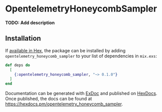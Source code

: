 # OpentelemetryHoneycombSampler

**TODO: Add description**

## Installation

If [available in Hex](https://hex.pm/docs/publish), the package can be installed
by adding `opentelemetry_honeycomb_sampler` to your list of dependencies in `mix.exs`:

```elixir
def deps do
  [
    {:opentelemetry_honeycomb_sampler, "~> 0.1.0"}
  ]
end
```

Documentation can be generated with [ExDoc](https://github.com/elixir-lang/ex_doc)
and published on [HexDocs](https://hexdocs.pm). Once published, the docs can
be found at <https://hexdocs.pm/opentelemetry_honeycomb_sampler>.

